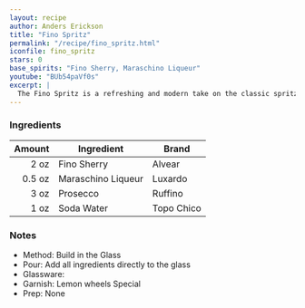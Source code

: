 ```yaml
---
layout: recipe
author: Anders Erickson
title: "Fino Spritz"
permalink: "/recipe/fino_spritz.html"
iconfile: fino_spritz
stars: 0
base_spirits: "Fino Sherry, Maraschino Liqueur"
youtube: "BUb54paVf0s"
excerpt: |
  The Fino Spritz is a refreshing and modern take on the classic spritz cocktail, featuring Fino Sherry as its base spirit.
---
```


### Ingredients

| Amount | Ingredient         | Brand      |
| -----: | ------------------ | ---------- |
|   2 oz | Fino Sherry        | Alvear     |
| 0.5 oz | Maraschino Liqueur | Luxardo    |
|   3 oz | Prosecco           | Ruffino    |
|   1 oz | Soda Water         | Topo Chico |

### Notes

- Method: Build in the Glass
- Pour: Add all ingredients directly to the glass
- Glassware:
- Garnish: Lemon wheels Special
- Prep: None
